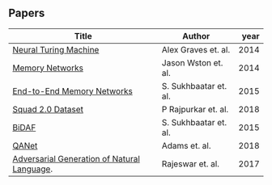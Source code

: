 ## Papers

| Title                                                        | Author                              | year |
| ------------------------------------------------------------ | ----------------------------------- | ---: |
|[Neural Turing Machine](https://arxiv.org/abs/1410.5401)                                         | Alex Graves et. al.                         | 2014 |
|[Memory Networks](https://arxiv.org/abs/1410.3916)                                               | Jason Wston   et. al.                       | 2014 |
|[End-to-End Memory Networks](https://arxiv.org/abs/1503.08895)                                      | S. Sukhbaatar   et. al.                       | 2015 |
|[Squad 2.0 Dataset](https://arxiv.org/pdf/1806.03822.pdf)                                      | P Rajpurkar et. al. | 2018 |
|[BiDAF ](https://arxiv.org/abs/1503.08895)                                      | S. Sukhbaatar   et. al.  | 2015 |
|[QANet](https://arxiv.org/abs/1503.08895)                                      | Adams   et. al.                       | 2018 |
|[Adversarial Generation of Natural Language](https://arxiv.org/abs/1503.08895). | Rajeswar   et. al.                       | 2017 |
